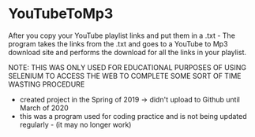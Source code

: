 # YouTubeToMp3
After you copy your YouTube playlist links and put them in a .txt - The program takes the links from the .txt and goes to a YouTube to Mp3 download site and performs the download for all the links in your playlist.

NOTE: THIS WAS ONLY USED FOR EDUCATIONAL PURPOSES OF USING SELENIUM TO ACCESS THE WEB TO COMPLETE SOME SORT OF TIME WASTING PROCEDURE

- created project in the Spring of 2019 -> didn't upload to Github until March of 2020
- this was a program used for coding practice and is not being updated regularly - (it may no longer work)
